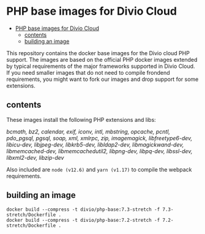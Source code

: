 # PHP base images for Divio Cloud

- [PHP base images for Divio Cloud](#PHP-base-images-for-Divio-Cloud)
  - [contents](#contents)
  - [building an image](#building-an-image)

This repository contains the docker base images for the Divio cloud PHP support. The images are based on the official PHP docker images extended by typical requirements of the major frameworks supported in Divio Cloud. If you need smaller images that do not need to compile frondend requirements, you might want to fork our images and drop support for some extensions.

## contents

These images install the following PHP extensions and libs:

_bcmath, bz2, calendar, exif, iconv, intl, mbstring, opcache, pcntl, pdo_pgsql, pgsql, soap, xml, xmlrpc, zip, imagemagick, libfreetype6-dev, libicu-dev, libjpeg-dev, libkrb5-dev, libldap2-dev, libmagickwand-dev, libmemcached-dev, libmemcachedutil2, libpng-dev, libpq-dev, libssl-dev, libxml2-dev, libzip-dev_

Also included are `node (v12.6)` and `yarn (v1.17)` to compile the webpack requirements.

## building an image

```
docker build --compress -t divio/php-base:7.3-stretch -f 7.3-stretch/Dockerfile .
docker build --compress -t divio/php-base:7.2-stretch -f 7.2-stretch/Dockerfile .
```
